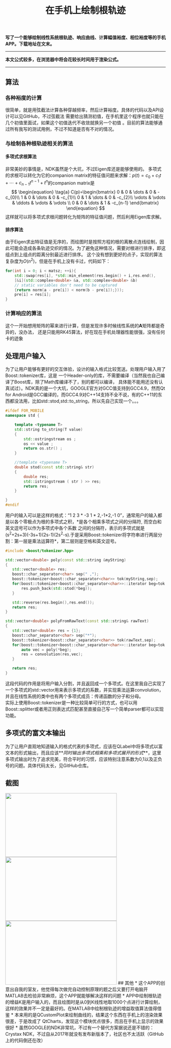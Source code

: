 ﻿---
title: 在手机上绘制根轨迹 
categories:
- Programming
tags:
- 自动控制 
- 安卓开发 
- Qt 
updated: 2018-01-04 
---
<script type="text/x-mathjax-config">
  		MathJax.Hub.Config({tex2jax: {inlineMath: [['$','$'], ['\\(','\\)']]},
  							TeX: { equationNumbers: {  autoNumber: "AMS"  },
     							   extensions: ["AMSmath.js"]}
  		});
		</script>
 <script type="text/javascript" src="https://cdn.mathjax.org/mathjax/latest/MathJax.js?config=TeX-AMS-MML_HTMLorMML"></script>
**写了一个能够绘制线性系统根轨迹、响应曲线、计算幅值裕度、相位裕度等的手机APP。下载地址在文末。**

---
**本文公式较多，在浏览器中将会花较长时间用于渲染公式。**  
  
--- 

## 算法
### 各种裕度的计算
很简单，就是用弦截法计算各种穿越频率，然后计算裕度。具体的代码以及API设计可以见GitHub，不过弦截法
需要给出猜测初值，在手机里这个程序也就只能在几个初值里面试，如果这个初值迭代不收敛就换另一个初值
。目前的算法能够通过所有我写的测试用例，不过不知道是否有不对的情况。
### 与绘制各种根轨迹相关的算法
#### 多项式求根算法
非常美妙的事情是，NDK虽然是个大坑，不过Eigen库还是能够使用的。
多项式的求根可以转化为它的companion matrix的特征值问题来求解：$p(t)=c_{0}+c_{1}t+\cdots +c_{{n-1}}t^{{n-1}}+t^{n}$的companion matrix是  
$$
\begin{equation} \tag{a}
C(p)=\begin{bmatrix}
0 & 0 & \dots & 0 & -c_{0}\\
1 & 0 & \dots & 0 & -c_{1}\\
0 & 1 & \dots & 0 & -c_{2}\\
\vdots & \vdots & \ddots & \vdots & \vdots \\
0 & 0 & \dots & 1 & -c_{n-1}
\end{bmatrix}
\end{equation}
$$
这样就可以将多项式求根问题转化为矩阵的特征值问题，然后利用Eigen库求解。
#### 排序算法
由于Eigen求出特征值是无序的，而绘图时是按照方程的根的离散点连线绘制，因此可能会造成各条轨迹交织的情况。为了避免这种情况，需要对根进行排序，即这组点到上组点的距离分别最近进行排序。
这个没有想到更好的点子，实现的算法复杂度为$O(n^2)$，但是在手机上没有卡过，代码如下：
 
```c++
for(int i = 0; i < matsz; ++i){
    std::swap(res[i], *std::min_element(res.begin() + i,res.end(),
    [&i](std::complex<double> &a, std::complex<double> &b)   
    // static variables don't need to be captured
    {return norm(a - pre[i]) < norm(b - pre[i]);}));
    pre[i] = res[i];
}
```

### 计算响应的算法
这个一开始想用矩阵的幂来进行计算，但是发现许多时候线性系统的$\mathbf{A}$矩阵都是奇异的，没办法，
还是只能用RK45算法，好在现在手机处理器性能很强，没有任何卡的迹象

## 处理用户输入
为了让用户能够有更好的交互体验，设计的输入格式比较宽送。处理用户输入用了Boost::tokenizer库，这是
一个Header-only的库，不需要编译（当然我也自己编译了Boost库，除了Math库编译不了，别的都可以编译，
具体能不能用还没有认真试过）。NDK真的是一个大坑，GOOGLE官方对GCC值支持到GCC4.9，然而Qt for Android是GCC编译的，而GCC4.9对C++14支持不全不说，有的C++11的东西都没法用，比如std::stod,std::to_string，所以先自己实现一个。。。
```c++
#ifdef FOR_MOBILE
namespace std {

    template <typename T>
    std::string to_string(T value)
    {
        std::ostringstream os ;
        os << value ;
        return os.str() ;
    }

    //template <typename T>
    double stod(const std::string& str)
    {
        double res;
        std::istringstream ( str ) >> res;
        return res;
    }

}
#endif
```
用户的输入可以是这样的格式：“1 2 3 \* -3 1 \* 2,-1\*2,-1 0”，通常用户的输入都是以各个零极点为根的多项式之积，\*是各个相乘多项式之间的分隔符, 而空白和英文逗号可以作为多项式中各个系数
 之间的分隔符，表示的多项式就是(s<sup>2</sup>+2s+3)(-3s+1)(2s-1)(2s<sup>2</sup>-s).于是采用Boost::tokenizer将字符串进行两层分割：第一层是乘法运算符\*，第二层则是空格和英文逗号。
 ```c++
 #include <boost/tokenizer.hpp>

 std::vector<double> poly(const std::string &myString)
{
    std::vector<double> res;
    boost::char_separator<char> sep(" ,");
    boost::tokenizer<boost::char_separator<char>> tok(myString,sep);
    for(boost::tokenizer<boost::char_separator<char>>::iterator beg=tok.begin(); beg!=tok.end();++beg){
        res.push_back(std::stod(*beg));
    }

    std::reverse(res.begin(),res.end());
    return res;
}

 std::vector<double> polyFromRawText(const std::string& rawText)
{
    std::vector<double> res = {1};
    boost::char_separator<char> sep("*");
    boost::tokenizer<boost::char_separator<char>> tok(rawText,sep);
    for(boost::tokenizer<boost::char_separator<char>>::iterator beg=tok.begin(); beg!=tok.end();++beg){
        auto vec = poly(*beg);
        res = convolution(res,vec);
    }

    return res;
}
 ```
 这段代码的作用是将用户输入分割，并且返回成一个多项式。在这里我自己实现了一个多项式的std::vector<double>用来表示多项式的系数，并实现乘法运算convolution，并且在线性系统的类中也有两个多项式成员：传递函数的分子和分母。  
 实际上使用Boost::tokenizer是一种比较简单可行的方式，也可以用Boost::splitter或者用正则表达式匹配甚至直接自己写一个简单parser都可以实现功能。

## 多项式的富文本输出
为了让用户直观地知道输入的格式代表的多项式，应该在QLabel中将多项式以富文本的形式输出，而且应该**_同时输出多项式相乘和多项式展开的形式_**，这里多项式输出时为了追求完美，符合平时的习惯，应该特别注意系数为0,1以及正负号的问题。具体代码太长，见GitHub仓库。
## 截图
<img src="{{ site.url }}/assets//blog_images/shot1.png" width="350px" height="200px"/>
<img src="{{ site.url }}/assets//blog_images/shot2.png" width="350px" height="200px"/>
<img src="{{ site.url }}/assets//blog_images/shot3.png" width="350px" height="200px"/>
## 其他
* 这个APP的创意出自我的室友，他觉得每次做完自动控制原理的题之后又要打开电脑开MATLAB去检验非常麻烦，这个APP就能够解决这样的问题
* APP中绘制根轨迹的增益K是用户输入的，而且绘图时是从0到K线性地取1000个点进行计算绘制，这样的效果并不一定是最好的。在MATLAB中绘制根轨迹的增益取值算法值得借鉴
* 本来用的是QCustomPlot来绘制曲线的，结果这个东西在手机上的渲染效果很差，于是改成了
QtCharts，发现这个模块优点很多，而且在手机上显示的效果很好
* 虽然GOOGLE的NDK非常坑，不过有一个替代方案据说还是不错的：Crystax NDK，不过自从2017年就没有发布新版本了，社区也不太活跃（GitHub上的代码倒还在改）
